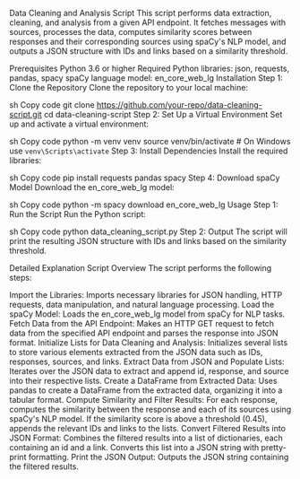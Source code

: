 Data Cleaning and Analysis Script
This script performs data extraction, cleaning, and analysis from a given API endpoint. It fetches messages with sources, processes the data, computes similarity scores between responses and their corresponding sources using spaCy's NLP model, and outputs a JSON structure with IDs and links based on a similarity threshold.

Prerequisites
Python 3.6 or higher
Required Python libraries: json, requests, pandas, spacy
spaCy language model: en_core_web_lg
Installation
Step 1: Clone the Repository
Clone the repository to your local machine:

sh
Copy code
git clone https://github.com/your-repo/data-cleaning-script.git
cd data-cleaning-script
Step 2: Set Up a Virtual Environment
Set up and activate a virtual environment:

sh
Copy code
python -m venv venv
source venv/bin/activate  # On Windows use `venv\Scripts\activate`
Step 3: Install Dependencies
Install the required libraries:

sh
Copy code
pip install requests pandas spacy
Step 4: Download spaCy Model
Download the en_core_web_lg model:

sh
Copy code
python -m spacy download en_core_web_lg
Usage
Step 1: Run the Script
Run the Python script:

sh
Copy code
python data_cleaning_script.py
Step 2: Output
The script will print the resulting JSON structure with IDs and links based on the similarity threshold.

Detailed Explanation
Script Overview
The script performs the following steps:

Import the Libraries: Imports necessary libraries for JSON handling, HTTP requests, data manipulation, and natural language processing.
Load the spaCy Model: Loads the en_core_web_lg model from spaCy for NLP tasks.
Fetch Data from the API Endpoint: Makes an HTTP GET request to fetch data from the specified API endpoint and parses the response into JSON format.
Initialize Lists for Data Cleaning and Analysis: Initializes several lists to store various elements extracted from the JSON data such as IDs, responses, sources, and links.
Extract Data from JSON and Populate Lists: Iterates over the JSON data to extract and append id, response, and source into their respective lists.
Create a DataFrame from Extracted Data: Uses pandas to create a DataFrame from the extracted data, organizing it into a tabular format.
Compute Similarity and Filter Results: For each response, computes the similarity between the response and each of its sources using spaCy's NLP model. If the similarity score is above a threshold (0.45), appends the relevant IDs and links to the lists.
Convert Filtered Results into JSON Format: Combines the filtered results into a list of dictionaries, each containing an id and a link. Converts this list into a JSON string with pretty-print formatting.
Print the JSON Output: Outputs the JSON string containing the filtered results.
